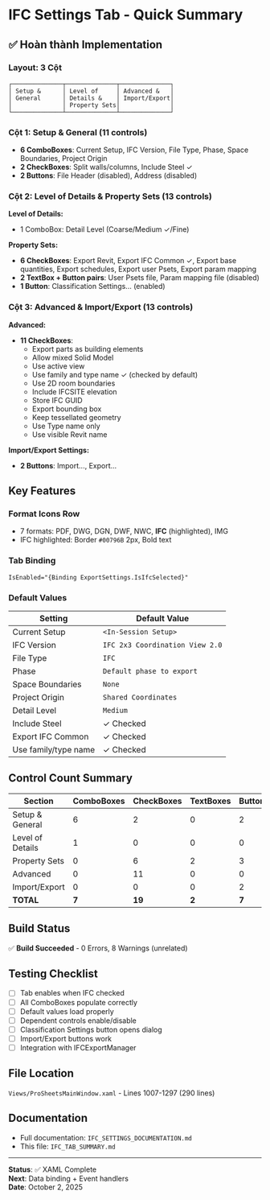 # IFC Settings Tab - Quick Summary

## ✅ Hoàn thành Implementation

### Layout: 3 Cột
```
┌──────────────┬──────────────┬──────────────┐
│ Setup &      │ Level of     │ Advanced &   │
│ General      │ Details &    │ Import/Export│
│              │ Property Sets│              │
└──────────────┴──────────────┴──────────────┘
```

### Cột 1: Setup & General (11 controls)
- **6 ComboBoxes**: Current Setup, IFC Version, File Type, Phase, Space Boundaries, Project Origin
- **2 CheckBoxes**: Split walls/columns, Include Steel ✓
- **2 Buttons**: File Header (disabled), Address (disabled)

### Cột 2: Level of Details & Property Sets (13 controls)
**Level of Details:**
- 1 ComboBox: Detail Level (Coarse/Medium ✓/Fine)

**Property Sets:**
- **6 CheckBoxes**: Export Revit, Export IFC Common ✓, Export base quantities, Export schedules, Export user Psets, Export param mapping
- **2 TextBox + Button pairs**: User Psets file, Param mapping file (disabled)
- **1 Button**: Classification Settings... (enabled)

### Cột 3: Advanced & Import/Export (13 controls)
**Advanced:**
- **11 CheckBoxes**: 
  - Export parts as building elements
  - Allow mixed Solid Model
  - Use active view
  - Use family and type name ✓ (checked by default)
  - Use 2D room boundaries
  - Include IFCSITE elevation
  - Store IFC GUID
  - Export bounding box
  - Keep tessellated geometry
  - Use Type name only
  - Use visible Revit name

**Import/Export Settings:**
- **2 Buttons**: Import..., Export...

## Key Features

### Format Icons Row
- 7 formats: PDF, DWG, DGN, DWF, NWC, **IFC** (highlighted), IMG
- IFC highlighted: Border `#00796B` 2px, Bold text

### Tab Binding
```xaml
IsEnabled="{Binding ExportSettings.IsIfcSelected}"
```

### Default Values
| Setting | Default Value |
|---------|--------------|
| Current Setup | `<In-Session Setup>` |
| IFC Version | `IFC 2x3 Coordination View 2.0` |
| File Type | `IFC` |
| Phase | `Default phase to export` |
| Space Boundaries | `None` |
| Project Origin | `Shared Coordinates` |
| Detail Level | `Medium` |
| Include Steel | ✓ Checked |
| Export IFC Common | ✓ Checked |
| Use family/type name | ✓ Checked |

## Control Count Summary
| Section | ComboBoxes | CheckBoxes | TextBoxes | Buttons | Total |
|---------|-----------|-----------|-----------|---------|-------|
| Setup & General | 6 | 2 | 0 | 2 | 10 |
| Level of Details | 1 | 0 | 0 | 0 | 1 |
| Property Sets | 0 | 6 | 2 | 3 | 11 |
| Advanced | 0 | 11 | 0 | 0 | 11 |
| Import/Export | 0 | 0 | 0 | 2 | 2 |
| **TOTAL** | **7** | **19** | **2** | **7** | **35** |

## Build Status
✅ **Build Succeeded** - 0 Errors, 8 Warnings (unrelated)

## Testing Checklist
- [ ] Tab enables when IFC checked
- [ ] All ComboBoxes populate correctly
- [ ] Default values load properly
- [ ] Dependent controls enable/disable
- [ ] Classification Settings button opens dialog
- [ ] Import/Export buttons work
- [ ] Integration with IFCExportManager

## File Location
`Views/ProSheetsMainWindow.xaml` - Lines 1007-1297 (290 lines)

## Documentation
- Full documentation: `IFC_SETTINGS_DOCUMENTATION.md`
- This file: `IFC_TAB_SUMMARY.md`

---
**Status**: ✅ XAML Complete  
**Next**: Data binding + Event handlers  
**Date**: October 2, 2025
